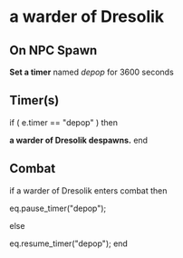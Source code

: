# a warder of Dresolik


## On NPC Spawn

**Set a timer** named *depop* for 3600 seconds


## Timer(s)

if ( e.timer == "depop" ) then


**a warder of Dresolik despawns.**
end



## Combat

if  a warder of Dresolik enters combat  then


eq.pause_timer("depop");

else


eq.resume_timer("depop");
end
